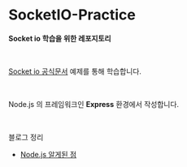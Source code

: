 # SocketIO-Practice

<strong>Socket io 학습을 위한 레포지토리</strong>

</br>

[Socket io 공식문서](https://socket.io/) 예제를 통해 학습합니다.

</br>

Node.js 의 프레임워크인 __Express__ 환경에서 작성합니다.

</br>

블로그 정리
- [Node.js 알게된 점](https://velog.io/@sugyinbrs/Node.js-%EC%95%8C%EA%B2%8C%EB%90%9C-%EC%A0%90-socket.io-%EB%A5%BC-%EB%B0%B0%EC%9A%B0%EB%A9%B0)
